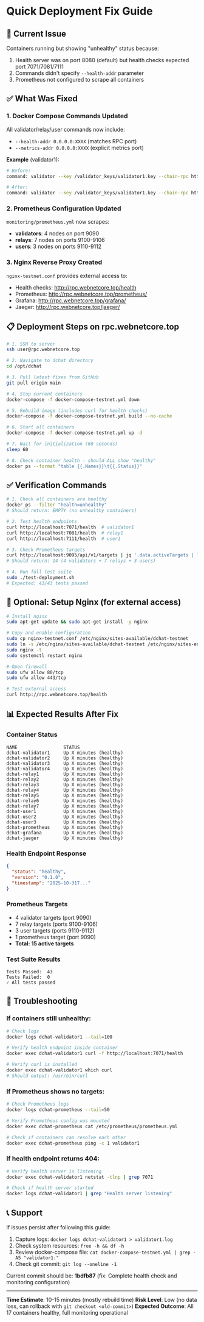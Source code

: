 # Quick Deployment Fix Guide

## 🚨 Current Issue
Containers running but showing "unhealthy" status because:
1. Health server was on port 8080 (default) but health checks expected port 7071/7081/7111
2. Commands didn't specify `--health-addr` parameter
3. Prometheus not configured to scrape all containers

## ✅ What Was Fixed

### 1. Docker Compose Commands Updated
All validator/relay/user commands now include:
- `--health-addr 0.0.0.0:XXXX` (matches RPC port)
- `--metrics-addr 0.0.0.0:XXXX` (explicit metrics port)

**Example** (validator1):
```bash
# Before:
command: validator --key /validator_keys/validator1.key --chain-rpc http://chain-rpc:26657 --stake 10000 --producer

# After:
command: validator --key /validator_keys/validator1.key --chain-rpc http://chain-rpc:26657 --stake 10000 --producer --health-addr 0.0.0.0:7071 --metrics-addr 0.0.0.0:9090
```

### 2. Prometheus Configuration Updated
`monitoring/prometheus.yml` now scrapes:
- **validators**: 4 nodes on port 9090
- **relays**: 7 nodes on ports 9100-9106
- **users**: 3 nodes on ports 9110-9112

### 3. Nginx Reverse Proxy Created
`nginx-testnet.conf` provides external access to:
- Health checks: http://rpc.webnetcore.top/health
- Prometheus: http://rpc.webnetcore.top/prometheus/
- Grafana: http://rpc.webnetcore.top/grafana/
- Jaeger: http://rpc.webnetcore.top/jaeger/

## 📋 Deployment Steps on rpc.webnetcore.top

```bash
# 1. SSH to server
ssh user@rpc.webnetcore.top

# 2. Navigate to dchat directory
cd /opt/dchat

# 3. Pull latest fixes from GitHub
git pull origin main

# 4. Stop current containers
docker-compose -f docker-compose-testnet.yml down

# 5. Rebuild image (includes curl for health checks)
docker-compose -f docker-compose-testnet.yml build --no-cache

# 6. Start all containers
docker-compose -f docker-compose-testnet.yml up -d

# 7. Wait for initialization (60 seconds)
sleep 60

# 8. Check container health - should ALL show "healthy"
docker ps --format "table {{.Names}}\t{{.Status}}"
```

## ✅ Verification Commands

```bash
# 1. Check all containers are healthy
docker ps --filter "health=unhealthy"
# Should return: EMPTY (no unhealthy containers)

# 2. Test health endpoints
curl http://localhost:7071/health  # validator1
curl http://localhost:7081/health  # relay1
curl http://localhost:7111/health  # user1

# 3. Check Prometheus targets
curl http://localhost:9095/api/v1/targets | jq '.data.activeTargets | length'
# Should return: 14 (4 validators + 7 relays + 3 users)

# 4. Run full test suite
sudo ./test-deployment.sh
# Expected: 43/43 tests passed
```

## 🔧 Optional: Setup Nginx (for external access)

```bash
# Install nginx
sudo apt-get update && sudo apt-get install -y nginx

# Copy and enable configuration
sudo cp nginx-testnet.conf /etc/nginx/sites-available/dchat-testnet
sudo ln -s /etc/nginx/sites-available/dchat-testnet /etc/nginx/sites-enabled/
sudo nginx -t
sudo systemctl restart nginx

# Open firewall
sudo ufw allow 80/tcp
sudo ufw allow 443/tcp

# Test external access
curl http://rpc.webnetcore.top/health
```

## 📊 Expected Results After Fix

### Container Status
```
NAME                 STATUS
dchat-validator1     Up X minutes (healthy)
dchat-validator2     Up X minutes (healthy)
dchat-validator3     Up X minutes (healthy)
dchat-validator4     Up X minutes (healthy)
dchat-relay1         Up X minutes (healthy)
dchat-relay2         Up X minutes (healthy)
dchat-relay3         Up X minutes (healthy)
dchat-relay4         Up X minutes (healthy)
dchat-relay5         Up X minutes (healthy)
dchat-relay6         Up X minutes (healthy)
dchat-relay7         Up X minutes (healthy)
dchat-user1          Up X minutes (healthy)
dchat-user2          Up X minutes (healthy)
dchat-user3          Up X minutes (healthy)
dchat-prometheus     Up X minutes (healthy)
dchat-grafana        Up X minutes (healthy)
dchat-jaeger         Up X minutes (healthy)
```

### Health Endpoint Response
```json
{
  "status": "healthy",
  "version": "0.1.0",
  "timestamp": "2025-10-31T..."
}
```

### Prometheus Targets
- 4 validator targets (port 9090)
- 7 relay targets (ports 9100-9106)
- 3 user targets (ports 9110-9112)
- 1 prometheus target (port 9090)
- **Total: 15 active targets**

### Test Suite Results
```
Tests Passed:  43
Tests Failed:  0
✓ All tests passed
```

## 🐛 Troubleshooting

### If containers still unhealthy:
```bash
# Check logs
docker logs dchat-validator1 --tail=100

# Verify health endpoint inside container
docker exec dchat-validator1 curl -f http://localhost:7071/health

# Verify curl is installed
docker exec dchat-validator1 which curl
# Should output: /usr/bin/curl
```

### If Prometheus shows no targets:
```bash
# Check Prometheus logs
docker logs dchat-prometheus --tail=50

# Verify Prometheus config was mounted
docker exec dchat-prometheus cat /etc/prometheus/prometheus.yml

# Check if containers can resolve each other
docker exec dchat-prometheus ping -c 1 validator1
```

### If health endpoint returns 404:
```bash
# Verify health server is listening
docker exec dchat-validator1 netstat -tlnp | grep 7071

# Check if health server started
docker logs dchat-validator1 | grep "Health server listening"
```

## 📞 Support

If issues persist after following this guide:
1. Capture logs: `docker logs dchat-validator1 > validator1.log`
2. Check system resources: `free -h && df -h`
3. Review docker-compose file: `cat docker-compose-testnet.yml | grep -A5 "validator1:"`
4. Check git commit: `git log --oneline -1`

Current commit should be: **1bdfb87** (fix: Complete health check and monitoring configuration)

---

**Time Estimate**: 10-15 minutes (mostly rebuild time)
**Risk Level**: Low (no data loss, can rollback with `git checkout <old-commit>`)
**Expected Outcome**: All 17 containers healthy, full monitoring operational
